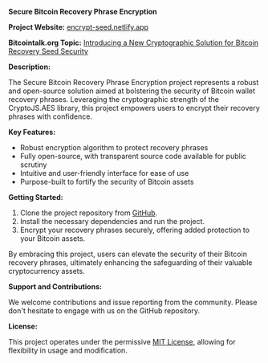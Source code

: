 **Secure Bitcoin Recovery Phrase Encryption** 

**Project Website:** [encrypt-seed.netlify.app](https://encrypt-seed.netlify.app/)

**Bitcointalk.org Topic:** [Introducing a New Cryptographic Solution for Bitcoin Recovery Seed Security](https://bitcointalk.org/index.php?topic=5484357.0)

**Description:**

The Secure Bitcoin Recovery Phrase Encryption project represents a robust and open-source solution aimed at bolstering the security of Bitcoin wallet recovery phrases. Leveraging the cryptographic strength of the CryptoJS.AES library, this project empowers users to encrypt their recovery phrases with confidence.

**Key Features:**

- Robust encryption algorithm to protect recovery phrases
- Fully open-source, with transparent source code available for public scrutiny
- Intuitive and user-friendly interface for ease of use
- Purpose-built to fortify the security of Bitcoin assets

**Getting Started:**

1. Clone the project repository from [GitHub](https://github.com/zackha/encrypt-seed/fork).
2. Install the necessary dependencies and run the project.
3. Encrypt your recovery phrases securely, offering added protection to your Bitcoin assets.

By embracing this project, users can elevate the security of their Bitcoin recovery phrases, ultimately enhancing the safeguarding of their valuable cryptocurrency assets.

**Support and Contributions:**

We welcome contributions and issue reporting from the community. Please don't hesitate to engage with us on the GitHub repository.

**License:**

This project operates under the permissive [MIT License](LICENSE), allowing for flexibility in usage and modification.
